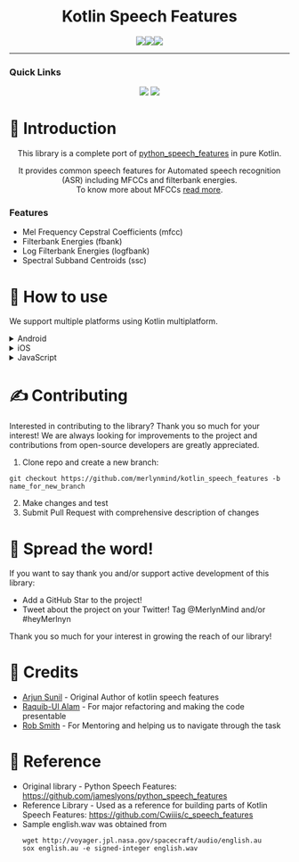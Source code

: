 <div align='center'>

<h1 align="center">
Kotlin Speech Features
</h1>


<img src="https://img.shields.io/badge/version-0.1.0-FDD835?style=for-the-badge"></img><img src="https://img.shields.io/badge/Kotlin-1.7.10-blue?style=for-the-badge&logo=kotlin"></img><img src="https://img.shields.io/badge/license-MIT-chlorine?style=for-the-badge"></img>

<!-- <img style="background-color: white;" src="https://assets.website-files.com/627028e6193b2d840a066eab/627028e6193b2d86cd066ee0_MM%20Logo.svg" loading="lazy" > -->
</center>

---

<h3 align="left">Quick Links</h3>


<a href="https://merlyn.org"><img src="https://img.shields.io/badge/home-ff7300?style=for-the-badge"></a>
<a href="https://merlyn.org"><img src="https://img.shields.io/badge/Docs-2196F3?style=for-the-badge"></a>

</div>



# 📒 Introduction
<p align="center">
This library is a complete port of <a href="https://github.com/jameslyons/python_speech_features"> python_speech_features</a> in pure Kotlin. </p>
<p align="center">
It provides common speech features for Automated speech recognition (ASR) including MFCCs and filterbank energies.
<br>To know more about MFCCs <a href="http://www.practicalcryptography.com/miscellaneous/machine-learning/guide-mel-frequency-cepstral-coefficients-mfccs/">read more</a>.

### Features

- Mel Frequency Cepstral Coefficients (mfcc)
- Filterbank Energies (fbank)
- Log Filterbank Energies (logfbank)
- Spectral Subband Centroids (ssc)

</p>


# 🙋 How to use

We support multiple platforms using Kotlin multiplatform.

<details>
<summary> Android </summary>

## Integration
Add jitpack.io to your project's repositories:

```gradle
allProjects {
  repositories {
    google()
    maven { url "https://www.jitpack.io" }
  }
}
```

Add artifact to your project:

```gradle
dependencies {
    implementation "org.merlyn.kotlinspeechfeatures:${version}"
}
```


## Example implementation

A sample app is included in this repo to help understand the implementation.

1. Convert your audio signal in the form of a float array. (A demo provided in the sample app)
2. Initialize speech features
	```kotlin
	private val speechFeatures = SpeechFeatures()
	```
3. Perform any of the 4 operations:
	```kotlin
	val result = speechFeatures.mfcc(MathUtils.normalize(wav), nFilt = 64)
	val result = speechFeatures.fbank(MathUtils.normalize(wav), nFilt = 64)
	val result = speechFeatures.logfbank(MathUtils.normalize(wav), nFilt = 64)
	val result = speechFeatures.ssc(MathUtils.normalize(wav), nFilt = 64)
	```
4. The result will contain a 2 dimensional matrix with the expected values.
	---
</details>

<details>
	<summary> iOS </summary>


## Integration

1. In XCode, go to `File > Add Packages...`
2. Paste in the URL of this repo in the search box
3. Select the package found
4. Click `Add Package` button


## Example implementation

A sample app is included in this repo to help understand the implementation.

1. Convert your audio signal in the form of an `KotlinIntArray` and normalize it.
   ```swift
   import KotlinSpeechFeatures

   let signal = [Int](1...1000) // Example signal
   let normalized = MathUtils.Companion.init().normalize(sig: toKotlinIntArray(arr: signal))

   func toKotlinIntArray(arr: [Int]) -> KotlinIntArray {
       let result = KotlinIntArray(size: Int32(arr.capacity))
       for i in 0...(arr.count-1) {
           result.set(index: Int32(i), value: Int32(arr[i]))
       }
       return result
   }
   ```
3. Initialize speech features
   ```swift
   let speechFeatures = SpeechFeatures()
   ```
4. Perform any of the 4 operations:
   ```swift
   let result = speechFeatures.mfcc(signal: normalized, sampleRate: 16000, winLen: 0.025, winStep: 0.01, numCep: 13, nFilt: 64, nfft: 512, lowFreq: 0, highFreq: ni;, preemph: 0.97, ceplifter: 22, appendEnergy: true, winFunc: nil)
   let result = speechFeatures.fbank(signal: normalized, sampleRate: 16000, winLen: 0.025, winStep: 0.01, nFilt: 64, nfft: 512, lowFreq: 0, highFreq: nil, preemph: 0.97, winFunc: nil)
   let result = speechFeatures.logfbank(signal: normalized, sampleRate: 16000, winLen: 0.025, winStep: 0.01, nFilt: 64, nfft: 512, lowFreq: 0, highFreq: nil, preemph: 0.97, winFunc: nil)
   let result = speechFeatures.ssc(signal: normalized, sampleRate: 16000, winLen: 0.025, winStep: 0.01, nFilt: 64, nfft: 512, lowFreq: 0, highFreq: nil, preemph: 0.97, winFunc: nil)
   ```
</details>

<details>
	<summary> JavaScript </summary>

 	- Coming soon...
	---
</details>




# ✍️ Contributing
Interested in contributing to the library? Thank you so much for your interest!
We are always looking for improvements to the project and contributions from open-source developers are greatly appreciated.

1. Clone repo and create a new branch:
```
git checkout https://github.com/merlynmind/kotlin_speech_features -b name_for_new_branch
```
2. Make changes and test
3. Submit Pull Request with comprehensive description of changes

# 🌟 Spread the word!
If you want to say thank you and/or support active development of this library:

- Add a GitHub Star to the project!
- Tweet about the project on your Twitter!
Tag @MerlynMind and/or #heyMerlnyn

Thank you so much for your interest in growing the reach of our library!


# 🧡 Credits
- [Arjun Sunil](https://github.com/arjun921) - Original Author of kotlin speech features
- [Raquib-Ul Alam](https://github.com/alamkanak) - For major refactoring and making the code presentable
- [Rob Smith](https://github.com/robmsmt) - For Mentoring and helping us to navigate through the task

# 📝 Reference

- Original library - Python Speech Features: https://github.com/jameslyons/python_speech_features
- Reference Library - Used as a reference for building parts of Kotlin Speech Features: https://github.com/Cwiiis/c_speech_features
- Sample english.wav was obtained from
	```
	wget http://voyager.jpl.nasa.gov/spacecraft/audio/english.au
	sox english.au -e signed-integer english.wav
	```
